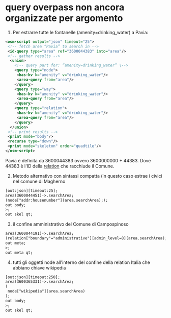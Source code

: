 query overpass non ancora organizzate per argomento
============================================


 1. Per estrarre tutte le fontanelle (amenity=drinking_water) a Pavia:
 
 ~~~xml
<osm-script output="json" timeout="25">
  <!-- fetch area “Pavia” to search in -->
  <id-query type="area" ref="3600044383" into="area"/>
  <!-- gather results -->
   <union>
     <!-- query part for: “amenity=drinking_water” \-->
     <query type="node">
      <has-kv k="amenity" v="drinking_water"/>
      <area-query from="area"/>
     </query>
     <query type="way">
      <has-kv k="amenity" v="drinking_water"/>
      <area-query from="area"/>
     </query>
     <query type="relation">
      <has-kv k="amenity" v="drinking_water"/>
      <area-query from="area"/>
     </query>
   </union>
  <!-- print results -->
  <print mode="body"/>
  <recurse type="down"/>
  <print mode="skeleton" order="quadtile"/>
</osm-script>
 ~~~
 Pavia è definita da 3600044383 ovvero 3600000000 + 44383. Dove 44383 è l'ID della [relation](https://www.openstreetmap.org/relation/44383) che racchiude il Comune.

 2. Metodo alternativo con sintassi compatta (in questo caso estrae i civici nel comune di Magherno
 
 ~~~xml
 [out:json][timeout:25];
 area(3600044451)->.searchArea;
 (node["addr:housenumber"](area.searchArea););
 out body;
 >;
 out skel qt;
 ~~~

 3. il confine amministrativo del Comune di Campospinoso

 ~~~xml
 area(3600044191)->.searchArea;
(relation["boundary"="administrative"][admin_level=8](area.searchArea););
out meta;
>;
out meta qt; 
~~~

 4. tutti gli oggetti node all'interno del confine della relation Italia che abbiano chiave wikipedia

 ~~~xml
 [out:json][timeout:250];
area(3600365331)->.searchArea;
(
  node["wikipedia"](area.searchArea)
);
out body;
>;
out skel qt;
~~~
